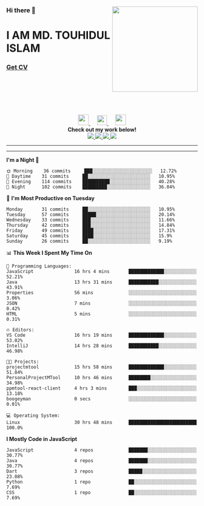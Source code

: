 <div>
<img align="right" width="225" height="225" src="https://touhid-jisan.github.io/img/about-us.png">
<div>
  <h3> </h3>
  <h3> </h3>
  <h3>Hi there 👋</h3>
  <h1>I AM MD. TOUHIDUL ISLAM</h1>
 <!-- <h3>Software Engineer</h3> -->
  <h3> <a href="https://touhid-jisan.github.io/pdf/Touhidul_Islam.pdf"><span>Get CV</span></a></h3>
</div>
</div>
<br/><br/><br/><br/><br/>

<p align="center">
  <a href= "https://www.instagram.com/touhid_jisan/">
    <img src="https://img.icons8.com/ios-glyphs/256/000000/instagram-new.svg" width="28px"/>
  </a>
  &emsp;
  <a href="https://www.linkedin.com/in/touhid-jisan/">
    <img src="https://img.icons8.com/ios-filled/256/000000/linkedin.svg" width="26px"/>
  </a>
  &emsp;
  <a href="http://touhid-jisan.github.io/">
    <img src="https://img.icons8.com/material/256/000000/globe--v1.png" width="28px"/>
  </a>
  <br> 
  <strong>Check out my work below!</strong><br>
  
  <a href="https://badges.pufler.dev/years/touhid-jisan?style=flat-square&color=black&logo=github">
    <img src="https://badges.pufler.dev/years/touhid-jisan?style=flat-square&color=black&logo=github">
  </a>
  <a href="https://github.com/touhid-jisan?tab=repositories">
    <img src="https://badges.pufler.dev/repos/touhid-jisan?style=flat-square&color=black&logo=github">
  </a>
  <a href="https://gist.github.com/touhid-jisan">
    <img src="https://badges.pufler.dev/gists/touhid-jisan?style=flat-square&color=black&logo=github">
  </a>
  <a href="https://github.com/touhid-jisan">
    <img src="https://badges.pufler.dev/commits/monthly/touhid-jisan?style=flat-square&color=black&logo=github">
  </a>
</p>
<hr><hr>
<!--
**touhid-jisan/touhid-jisan** is a ✨ _special_ ✨ repository because its `README.md` (this file) appears on your GitHub profile.

Here are some ideas to get you started:

- 🔭 I’m currently working on ...
- 🌱 I’m currently learning ...
- 👯 I’m looking to collaborate on ...
- 🤔 I’m looking for help with ...
- 💬 Ask me about ...
- 📫 How to reach me: ...
- 😄 Pronouns: ...
- ⚡ Fun fact: ...
-->

<!--START_SECTION:waka-->
**I'm a Night 🦉** 

```text
🌞 Morning    36 commits     ███░░░░░░░░░░░░░░░░░░░░░░   12.72% 
🌆 Daytime    31 commits     ██░░░░░░░░░░░░░░░░░░░░░░░   10.95% 
🌃 Evening    114 commits    ██████████░░░░░░░░░░░░░░░   40.28% 
🌙 Night      102 commits    █████████░░░░░░░░░░░░░░░░   36.04%

```
📅 **I'm Most Productive on Tuesday** 

```text
Monday       31 commits     ██░░░░░░░░░░░░░░░░░░░░░░░   10.95% 
Tuesday      57 commits     █████░░░░░░░░░░░░░░░░░░░░   20.14% 
Wednesday    33 commits     ███░░░░░░░░░░░░░░░░░░░░░░   11.66% 
Thursday     42 commits     ███░░░░░░░░░░░░░░░░░░░░░░   14.84% 
Friday       49 commits     ████░░░░░░░░░░░░░░░░░░░░░   17.31% 
Saturday     45 commits     ████░░░░░░░░░░░░░░░░░░░░░   15.9% 
Sunday       26 commits     ██░░░░░░░░░░░░░░░░░░░░░░░   9.19%

```


📊 **This Week I Spent My Time On** 

```text
💬 Programming Languages: 
JavaScript               16 hrs 4 mins       █████████████░░░░░░░░░░░░   52.21% 
Java                     13 hrs 31 mins      ███████████░░░░░░░░░░░░░░   43.91% 
Properties               56 mins             ░░░░░░░░░░░░░░░░░░░░░░░░░   3.06% 
JSON                     7 mins              ░░░░░░░░░░░░░░░░░░░░░░░░░   0.42% 
HTML                     5 mins              ░░░░░░░░░░░░░░░░░░░░░░░░░   0.31%

🔥 Editors: 
VS Code                  16 hrs 19 mins      █████████████░░░░░░░░░░░░   53.02% 
IntelliJ                 14 hrs 28 mins      ███████████░░░░░░░░░░░░░░   46.98%

🐱‍💻 Projects: 
projectmtool             15 hrs 58 mins      █████████████░░░░░░░░░░░░   51.84% 
PersonalProjectMTool     10 hrs 46 mins      ████████░░░░░░░░░░░░░░░░░   34.98% 
ppmtool-react-client     4 hrs 3 mins        ███░░░░░░░░░░░░░░░░░░░░░░   13.18% 
boogeyman                0 secs              ░░░░░░░░░░░░░░░░░░░░░░░░░   0.01%

💻 Operating System: 
Linux                    30 hrs 48 mins      █████████████████████████   100.0%

```

**I Mostly Code in JavaScript** 

```text
JavaScript               4 repos             ███████░░░░░░░░░░░░░░░░░░   30.77% 
Java                     4 repos             ███████░░░░░░░░░░░░░░░░░░   30.77% 
Dart                     3 repos             █████░░░░░░░░░░░░░░░░░░░░   23.08% 
Python                   1 repo              ██░░░░░░░░░░░░░░░░░░░░░░░   7.69% 
CSS                      1 repo              ██░░░░░░░░░░░░░░░░░░░░░░░   7.69%

```



<!--END_SECTION:waka-->
